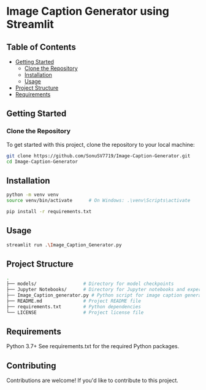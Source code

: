 # Image Caption Generator using Streamlit

## Table of Contents

- [Getting Started](#getting-started)
  - [Clone the Repository](#clone-the-repository)
  - [Installation](#installation)
  - [Usage](#usage)
- [Project Structure](#project-structure)
- [Requirements](#requirements)

## Getting Started

### Clone the Repository

To get started with this project, clone the repository to your local machine:

```bash
git clone https://github.com/SonuSV7719/Image-Caption-Generator.git
cd Image-Caption-Generator
```

## Installation

```bash
python -m venv venv
source venv/bin/activate      # On Windows: .\venv\Scripts\activate
```

```bash
pip install -r requirements.txt
```

## Usage

```bash
streamlit run .\Image_Caption_Generator.py
```

## Project Structure

```bash
.
├── models/                 # Directory for model checkpoints
├── Jupyter Notebooks/      # Directory for Jupyter notebooks and experimentation
├── Image_Caption_generator.py # Python script for image caption generation
├── README.md               # Project README file
├── requirements.txt        # Python dependencies
└── LICENSE                 # Project license file
```

## Requirements

Python 3.7+
See requirements.txt for the required Python packages.

## Contributing

Contributions are welcome! If you'd like to contribute to this project.
